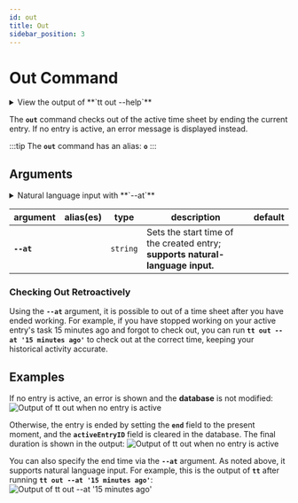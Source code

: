 ```yaml
---
id: out
title: Out
sidebar_position: 3
---
```


# Out Command

<details>
  <summary>
    View the output of **`tt out --help`**
  </summary>
  <div>
    ```text
    track-time-cli out

    Check out of the active time sheet entry

    Options:
        --version  Show version number                              [boolean]
        --at       Check in at a specific time                      [string]
        --help     Show help                                        [boolean]
    ```
  </div>
</details>

The **`out`** command checks out of the active time sheet by ending the current
entry. If no entry is active, an error message is displayed instead.

:::tip
The **`out`** command has an alias: **`o`**
:::

## Arguments

<details>
  <summary>
    Natural language input with **`--at`**
  </summary>
  <div>

:::tip
<br />
**Natural language** input is supported by the **`--at`** argument.

<br />

For example,
all of the following are valid:

<br />

- **`--at '3 days ago'`**
- **`--at 'five months ago'`**
- **`--at '1 hour and 32 minutes ago'`**
- **`--at 'fourty eight hours ago'`**

<br />

The [**time-speak**][time-speak-url] library is used to parse the input.
:::

  </div>
</details>

| argument | alias(es) | type | description | default |
| ---- | --------- | ---- | ----------- | ------- |
| **`--at`** | | `string` | Sets the start time of the created entry; **supports natural-language input.** | |

### Checking Out Retroactively

Using the **`--at`** argument, it is possible to out of a time sheet after
you have ended working. For example, if you have stopped working on your active
entry's task 15 minutes ago and forgot to check out, you can run
**`tt out --at '15 minutes ago'`** to check out at the correct time, keeping
your historical activity accurate.

## Examples

If no entry is active, an error is shown and the
**database** is not modified:
![Output of `tt out` when no entry is active](/img/terminal_screenshots/tt_out_with_no_active_entry.svg)

Otherwise, the entry is ended by setting the **`end`** field to the present
moment, and the **`activeEntryID`** field is cleared in the database. The final
duration is shown in the output:
![Output of `tt out` when no entry is active](/img/terminal_screenshots/tt_out_with_active_entry.svg)

You can also specify the end time via the **`--at`** argument. As noted above,
it supports natural language input. For example, this is the output of
**`tt`** after running **`tt out --at '15 minutes ago'`**:
![Output of `tt out --at '15 minutes ago'`](/img/terminal_screenshots/tt_out_with_past_end.svg)

[time-speak-url]: https://github.com/f3rno64/time-speak
